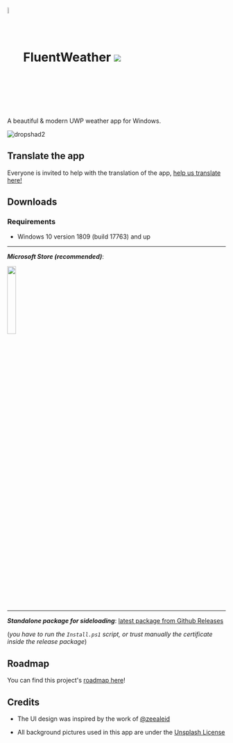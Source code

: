 <h1> <img align="center" src="https://github.com/Gabboxl/FluentWeather/assets/26819478/cc001a70-bfa4-4e3e-84cf-ea86652dcb98" width=6% height=6%> FluentWeather <a title="Crowdin" target="_blank" href="https://crowdin.com/project/FluentWeather"><img src="https://badges.crowdin.net/FluentWeather/localized.svg"></a> </h1>  
A beautiful & modern UWP weather app for Windows.

![dropshad2](https://github.com/Gabboxl/FluentWeather/assets/26819478/4170effe-4594-415b-b1ca-02c61087f539)

## Translate the app

Everyone is invited to help with the translation of the app, [help us translate here!](https://crowdin.com/project/FluentWeather/invite?h=65e6adb7864849923ca0d49c39a61b131814251)

## Downloads

### Requirements

* Windows 10 version 1809 (build 17763) and up

--------

 ***Microsoft Store (recommended)***:
 
 <a href="https://apps.microsoft.com/store/detail/9PFD136M8457?launch=true&mode=mini" > <img src="https://get.microsoft.com/images/en-US%20dark.svg" width=20% height=20%/> </a>

----

***Standalone package for sideloading***: [latest package from Github Releases](https://github.com/Gabboxl/FluentWeather/releases/latest)

(*you have to run the `Install.ps1` script, or trust manually the certificate inside the release package*)



## Roadmap

You can find this project's [roadmap here](https://github.com/users/Gabboxl/projects/6/views/1)!

## Credits

* The UI design was inspired by the work of [@zeealeid](https://twitter.com/zeealeid)

* All background pictures used in this app are under the [Unsplash License](https://unsplash.com/license)
